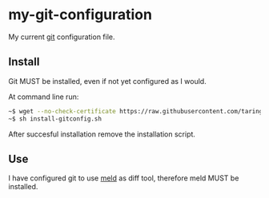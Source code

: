 # my-git-configuration
My current [git](https://git-scm.com/) configuration file.


## Install

Git MUST be installed, even if not yet configured as I would.

At command line run:

```bash
~$ wget --no-check-certificate https://raw.githubusercontent.com/taringamberini/my-git-configuration/master/install-gitconfig.sh
~$ sh install-gitconfig.sh
```

After succesful installation remove the installation script.


## Use

I have configured git to use [meld](http://meldmerge.org/) as diff tool, therefore meld MUST be installed.

